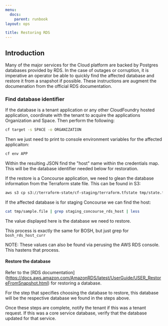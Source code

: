 ```yaml
---
menu:
  docs:
    parent: runbook
layout: ops

title: Restoring RDS
---
```


## Introduction

Many of the major services for the Cloud platform are backed by Postgres databases provided by RDS.  In the case of outages or corruption, it is imperative an operator be able to quickly find the affected database and restore it from a snapshot if possible.  These instructions are augment the documenation from the official RDS documentation.

### Find database identifier

If the database is a tenant application or any other CloudFoundry hosted application, coordinate with the tenant to acquire the applications Organization and Space.  Then perform the following:

```sh
cf target -s SPACE -o ORGANIZATION
```

Then we just need to print to console environment variables for the affected applicaiton:

```sh
cf env APP
```

Within the resulting JSON find the "host" name within the credentials map.  This will be the database identifier needed below for restoration.


If the restore is a Concourse application, we need to glean the database information from the Terraform state file.  This can be found in S3:

```sh
aws s3 cp s3://terraform-state/cf-staging/terraform.tfstate tmp/state.file
```

If the affected database is for staging Concourse we can find the host:

```sh
cat tmp/sample.file | grep staging_concourse_rds_host | less
```

The value displayed here is the database we need to restore.

This process is exactly the same for BOSH, but just grep for `bosh_rds_host_curr`

NOTE: These values can also be found via perusing the AWS RDS console.  This hastens that process.

#### Restore the database

Refer to the [RDS documentation] (https://docs.aws.amazon.com/AmazonRDS/latest/UserGuide/USER_RestoreFromSnapshot.html) for restoring a database.

For the step that specifies choosing the database to restore, this database will be the respective database we found in the steps above.

Once these steps are complete, notify the tenant if this was a tenant request.  If this was a core service database, verify that the database updated for that service.  
